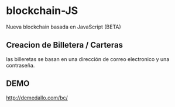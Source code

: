 # blockchain-JS
Nueva blockchain basada en JavaScript (BETA)

## Creacion de Billetera / Carteras
las billeretas se basan en una dirección de correo electronico y una contraseña.

## DEMO

http://demedallo.com/bc/
